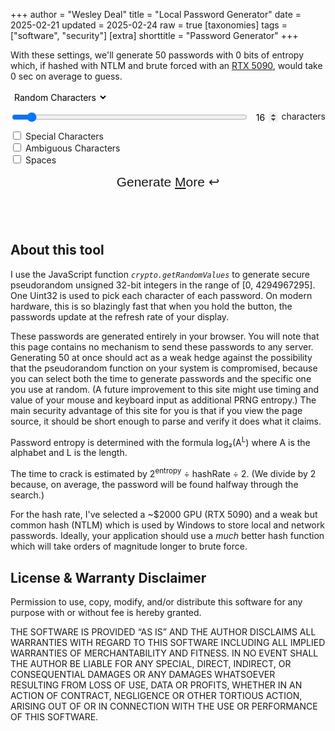 +++
author = "Wesley Deal"
title = "Local Password Generator"
date = 2025-02-21
updated = 2025-02-24
raw = true
[taxonomies]
tags = ["software", "security"]
[extra]
shorttitle = "Password Generator"
+++

<style type="text/css">
.content{
	display: flex;
	max-width: 100%;
	align-items: center;
	flex-direction: column;
	min-height: 100vh;
}
.content > *:not(div#result) {
	width: calc(min(780px,100%));
	padding: 0 10px;
}
#passwords-exposition p{
	margin-top: 0;
}
#settings-wrapper {
	display: flex;
	gap: 10px;
	flex-direction: column;
	flex: 1 1 300px;
}
#controls{
	display: flex;
	flex-direction: row;
	align-items: end;
	justify-content: space-between;
	flex-wrap: wrap;
	gap: 10px;
}
select{
	border: 1px solid var(--color-fg);
	border-radius: 3px;
	font: inherit;
	background: none;
	padding: 2px;
}
#settings-wrapper div.length-container{
	display: flex;
	gap: 5px;
	flex-wrap: wrap;
}
#length{
	flex: 1 0 120px;
}
#length_val{
	width: 3em;
	background: transparent;
	border: none;
	border-bottom: 1px solid var(--color-fg);
	font: inherit;
	padding: 0;
	text-align: center;
}
input[type=number]::-webkit-inner-spin-button {
	opacity: 1;
}
.word-settings{
	display: none;
}
#genbutton-wrapper {
	flex: 1 0 200px;
}
button#generate {
	font-size: 1.5em;
	color: var(--color-link);
	border: 2px solid var(--color-link);
	border-radius: 3px;
	background: var(--color-bg);
	padding: 5px 15px 10px;
	transition: border 250ms ease-in-out, color 250ms ease-in-out, background 250ms ease-in-out;
	width: 100%;
}
button#generate:hover {
	background: var(--color-hover);
	color: var(--color-bg);
	border: 2px solid var(--color-hover);
}
#copied-caption{
	opacity: 0;
	font-size: 1.5em;
	color: var(--color-fg);
	background: var(--color-hover);
	text-shadow: 1px 1px var(--color-bg);
	font-weight: bold;
	transition: opacity 250ms ease-in-out;
	border-radius: 5px;
	border: 2px solid var(--color-fg);
	pointer-events: none;
	margin-top: 10px;
	text-align: center;
}
#copied-caption.active{
	opacity: 1;
}
#result{
	font-family: "Red Hat Mono",Consolas,monospace;
	font-size: 1.5em;
	border: 1px solid var(--color-fg);
	background: color-mix(in srgb, var(--color-bg) 80%, transparent);
	margin: 10px 0;
	overflow-x: auto;
	max-width: min(100%,1600px);
}
#result.smaller{
	font-size: 1em;
}
#result ul{
	display: flex;
	flex-wrap: wrap;
	gap: 24px 20px;
	justify-content: space-evenly;
	padding: 0 10px;
}
#result li{
	display: flex;
	width: auto;
	padding: 0;
	margin: 0;
	line-height: 1;
	white-space: pre;
}
#result li.copied{
	border-bottom: 2px solid var(--color-accent);
	margin-bottom: -2px;
	font-style: italic;
}
</style>
<div id="passwords-exposition">
	<p>With these settings, we'll generate 50 passwords with <span id="entropy">0</span> bits of entropy which, if hashed with NTLM and brute forced with an <a href="https://gist.github.com/Chick3nman/09bac0775e6393468c2925c1e1363d5c">RTX 5090</a>, would take <span id="hashtime">0 sec</span> on average to guess.
</div>
<div id="controls">
	<div id="settings-wrapper">
		<div>
			<select id="mode" onchange="pwgen()">
				<option value="char">Random Characters</option>
				<option value="words" disabled>Random Words</option>
			</select>
		</div>
		<div class="length-container">
			<input type="range" id="length" min="8" max="128" value="16">
			<input type="number" id="length_val" value="16"></input>
   			<label for="length"> characters</label>
		</div>
		<div class="char-settings">
			<input type="checkbox" id="specials" value="specials" onchange="pwgen()">
			<label for="specials"> Special Characters</label><br>
			<input type="checkbox" id="ambiguous" value="ambiguous" onchange="pwgen()">
			<label for="ambiguous"> Ambiguous Characters</label><br>
			<input type="checkbox" id="spaces" value="spaces" onchange="pwgen()">
			<label for="spaces"> Spaces</label><br>
		</div>
		<div class="word-settings">
			<input type="checkbox" id="separators" value="separators" onchange="pwgen()">
			<label for="separators"> Separators (-_+= )</label><br>
			<select id="capitalization">
				<option value="none">lowercase</option>
				<option value="all">ALL CAPS</option>
				<option value="first">First Letters</option>
				<option value="rand-first">random First letters</option>
				<option value="rand">raNDOm cAps</option>option>
			</select>
			<select id="numbers">
				<option value="none">No numbers</option>
				<option value="2">2 digits, start and/or end</option>
				<option value="4">4 digits, start and/or end</option>
				<option value="3">1-3 digits randomly placed</option>
			</select>
		</div>
	</div>
	<div id="genbutton-wrapper">
		<button type="button" id="generate">Generate <u>M</u>ore ↩</button>
	</div>
</div>

<div id="copied-caption">
	COPIED TO CLIPBOARD
</div>

<div id="result"></div>

<div id="information">
	<h2>About this tool</h2>
	<p>I use the JavaScript function <i><code>crypto.getRandomValues</code></i> to generate secure pseudorandom unsigned 32-bit integers in the range of [0, 4294967295].
		One Uint32 is used to pick each character of each password. On modern hardware, this is so blazingly fast that when you hold the button, the passwords update
		at the refresh rate of your display.
	<p>These passwords are generated entirely in your browser. You will note that this page contains no mechanism to send these passwords to any server.
		Generating 50 at once should act as a weak hedge against the possibility that the pseudorandom function on your system is compromised, because
		you can select both the time to generate passwords and the specific one you use at random. (A future improvement to this site might use timing and value of your mouse and keyboard input as additional PRNG entropy.)
		The main security advantage of this site for you is that if you view the page source, it should be short enough to parse and verify it does what it claims.
	<p>Password entropy is determined with the formula log₂(A<sup>L</sup>) where A is the alphabet and L is the length.
	<p>The time to crack is estimated by 2<sup>entropy</sup> ÷ hashRate ÷ 2. (We divide by 2 because, on average, the password will be found halfway through the search.)
	<p>For the hash rate, I've selected a ~$2000 GPU (RTX 5090) and a weak but common hash (NTLM) which is used by Windows to store local and network passwords.
		Ideally, your application should use a <em>much</em> better hash function which will take orders of magnitude longer to brute force.
</div>

<div id="license">
	<h2>License & Warranty Disclaimer</h2>
	<p>Permission to use, copy, modify, and/or distribute this software for
	any purpose with or without fee is hereby granted.
	<p>THE SOFTWARE IS PROVIDED “AS IS” AND THE AUTHOR DISCLAIMS ALL
	WARRANTIES WITH REGARD TO THIS SOFTWARE INCLUDING ALL IMPLIED WARRANTIES
	OF MERCHANTABILITY AND FITNESS. IN NO EVENT SHALL THE AUTHOR BE LIABLE
	FOR ANY SPECIAL, DIRECT, INDIRECT, OR CONSEQUENTIAL DAMAGES OR ANY
	DAMAGES WHATSOEVER RESULTING FROM LOSS OF USE, DATA OR PROFITS, WHETHER IN
	AN ACTION OF CONTRACT, NEGLIGENCE OR OTHER TORTIOUS ACTION, ARISING OUT
	OF OR IN CONNECTION WITH THE USE OR PERFORMANCE OF THIS SOFTWARE.
</div>

<script>
const maxUInt32 = (new Uint32Array([-1]))[0]
const ambiguousAlphaNumeric = "ABCDEFGHIJKLMNOPQRSTUVWXYZabcdefghijklmnopqrstuvwxyz0123456789";
const unambiguousAlphaNumeric = "ABCDEFGHJKLMNPQRSTUVWXYZabcdefghijkmnpqrstuvwxyz23456789";
const symbols = '`~!@#$%^&*()_+-=[]{}\\|;:\'",<.>/?';
const separators = "-_+=";
	
var genButton = document.getElementById("generate");
var genButtonHeld = false;
genButton.addEventListener('pointerdown', (e) => { genButtonHeld = true; });
genButton.addEventListener('pointerup', (e) => { genButtonHeld = false; });
genButton.addEventListener('pointerleave', (e) => { genButtonHeld = false; });
genButton.addEventListener('pointercancel', (e) => { genButtonHeld = false; });
document.body.addEventListener('keydown', (event) => { if(event.code == "Enter" || event.code == "KeyM") genButtonHeld = true; });
document.body.addEventListener('keyup', (event) => { if(event.code == "Enter" || event.code == "KeyM") genButtonHeld = false; });

document.body.addEventListener('keydown', (event) => {addUserEntropy(event.key.charCodeAt());});
document.body.addEventListener('keyup', (event) => {addUserEntropy(event.key.charCodeAt() + 1);});
document.body.addEventListener('pointermove', (event) => {addUserEntropy(event.screenX + event.screenY);});

var copiedTimeout;
var userEntropy = new Uint32Array(10000);

var results = document.getElementById("result");
var length = document.getElementById("length");
var length_val = document.getElementById("length_val");
function onChangeLength(event) {
	if (event.target.value > 16) {
		results.classList.add("smaller");
	} else {
		results.classList.remove("smaller");
	}
	if (event.target == document.getElementById('length')){
		document.getElementById('length_val').value=event.target.value;
	} else {
		document.getElementById('length').value=event.target.value;
	}
	pwgen();
}
function scrollLength(event){
	length.value -= Math.sign(event.deltaY);
	onChangeLength(event);
	event.preventDefault();
	event.stopPropagation();
}
length_val.addEventListener('wheel', scrollLength);
length_val.addEventListener('keyup', onChangeLength);
length_val.addEventListener('mouseup', onChangeLength);
length_val.addEventListener('pointerup', () => length_val.select());
length.addEventListener('input', onChangeLength);
length.addEventListener('wheel', scrollLength);

function secureRand(min, max, count=1) {
	var randInts = crypto.getRandomValues(new Uint32Array(count));
	var scale = max-min;
	var result = min;
	return randInts.map(r => min + Math.round(scale*(r/maxUInt32)));
}
function addUserEntropy(entropy){
	var dateEntropy = Number(Date.now().toString().slice(-4));
	userEntropy[dateEntropy] += entropy;
}
function seededScramble(initialArray, seedStr) { // HORRIBLY BROKEN HALF-IDEA, DO NOT USE FOR ANYTHING
	const seedHash = new Uint32Array(new TextEncoder().encode(seedStr).buffer);
	var scrambledArray = new Array(initialArray.length);
	var randIterator = 0;
	var arrayPos = 0;
	var offset = 0;
	while (arrayPos < initialArray.length) {
		var rand = (seedHash[randIterator] + offset) % initialArray.length;
		console.log("Rand",rand,"arraypos",arrayPos,"offset",offset);
		if (scrambledArray[rand] === undefined){
			scrambledArray[rand] = initialArray[arrayPos];
			arrayPos++;
		}
		if (randIterator >= 16){
			randIterator = 0;
			offset += 1;
		} else {
			randIterator++;
		}
	}
	return scrambledArray;
}
function pwgen() {
	var result = "";
	var modeElement = document.getElementById("mode");
	var mode = modeElement.options[modeElement.selectedIndex].value;
	var pwlen = parseInt(document.getElementById("length_val").value);
	var specials = document.getElementById("specials").checked;
	var ambiguous = document.getElementById("ambiguous").checked;
	var spaces = document.getElementById("spaces").checked;
	const count = 50;
	var charSet = ambiguous ? ambiguousAlphaNumeric : unambiguousAlphaNumeric;
	if(specials) {charSet += symbols;}
	if(spaces) {charSet += " ";}
	charSet = Array.from(charSet);
	addUserEntropy(charSet.length+spaces+ambiguous+specials+pwlen);
	for (i=0; i<userEntropy.length; i++) {
		if (userEntropy[i]){
			var a = i % charSet.length;
			var b = userEntropy[i] % charSet.length;
			console.log(a,b);
			[charSet[a], charSet[b]] = [charSet[b], charSet[a]];
		}
	}
	console.log(charSet);
	var resultInnerHTML = "<ul>";
	var randChars = Array.from(secureRand(0, charSet.length-1, pwlen*count));
	for (i=0; i<count; i++) {
		var pw = randChars.slice(i*pwlen,i*pwlen+pwlen).map(c => charSet[c]).join("");
		resultInnerHTML += "<li>" + pw.replaceAll("&","&amp;").replaceAll(">","&gt;").replaceAll("<","&lt;").replaceAll("\\",'&bsol;') + "</li>";
	}
	resultInnerHTML += "</ul>"
	document.getElementById("result").innerHTML = resultInnerHTML;
	for (el of document.querySelectorAll("#result li")){
		el.addEventListener('click', function(e) {
			window.getSelection().removeAllRanges();
			r = document.createRange();
			r.selectNodeContents(e.target.closest('li'));
			window.getSelection().addRange(r);
			document.execCommand('copy');
			e.target.closest('li').classList.add('copied');
			document.getElementById("copied-caption").classList.add("active");
			window.clearTimeout(copiedTimeout);
			copiedTimeout = window.setTimeout(() => {document.getElementById("copied-caption").classList.remove("active");}, 1000);
		});
	}
	const hashRate = 3.401e+11;
	var entropy = Math.log2(Math.pow(charSet.length, pwlen));
	var hashTime = Math.pow(2, entropy) / hashRate / 2 / 3600 / 24 / 365;
	if (hashTime < 1/365/24) {
		hashTimeText = (hashTime*365*24*3600).toPrecision(3) + " seconds";
	} else if (hashTime < 1/365) {
		hashTimeText = (hashTime*365*24).toPrecision(3) + " hours";
	} else if (hashTime < 1) {
		hashTimeText = (hashTime*365).toPrecision(3) + " days";
	} else {
		hashTimeText = hashTime.toPrecision(3) + " years";
	}
	document.getElementById("entropy").innerHTML = entropy.toPrecision(3);
	document.getElementById("hashtime").innerHTML = hashTimeText;
}
function monitorGenButton() {
	if (genButtonHeld) pwgen();
	window.requestAnimationFrame(monitorGenButton);
}
monitorGenButton();
addUserEntropy(Date.now());
addUserEntropy(navigator.deviceMemory);
addUserEntropy(Array.from(navigator.userAgent).map(c => c.charCodeAt()).reduce((a,b) => a+b));
pwgen();
</script>

